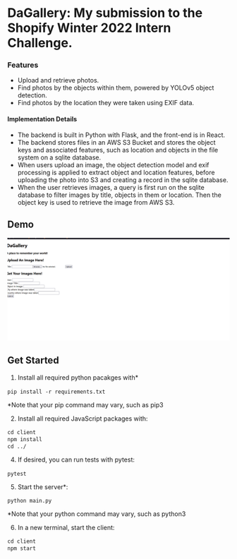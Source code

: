 # DaGallery: My submission to the Shopify Winter 2022 Intern Challenge.

### Features
* Upload and retrieve photos.
* Find photos by the objects within them, powered by YOLOv5 object detection.
* Find photos by the location they were taken using EXIF data.

#### Implementation Details
* The backend is built in Python with Flask, and the front-end is in React.
* The backend stores files in an AWS S3 Bucket and stores the object keys 
and associated features, such as location and objects
in the file system on a sqlite database.
* When users upload an image, the object detection model and exif 
processing is applied to extract object and location features, before
uploading the photo into S3 and creating a record in the sqlite database.
* When the user retrieves images, a query is first run on the sqlite database
to filter images by title, objects in them or location. Then the object key
is used to retrieve the image from AWS S3.

## Demo
![Demo](demofy.gif)
  
## Get Started

1. Install all required python pacakges with*
   
```pip install -r requirements.txt```

*Note that your pip command may vary, such as pip3

2. Install all required JavaScript packages with:

```
cd client
npm install
cd ../
   ```
   
4. If desired, you can run tests with pytest:

```pytest```

5. Start the server*:

```
python main.py
```
*Note that your python command may vary, such as python3

6. In a new terminal, start the client:
```
cd client
npm start
```
